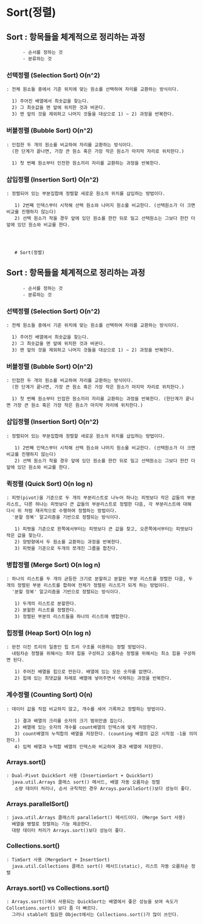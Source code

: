 # Sort(정렬)
## Sort : 항목들을 체계적으로 정리하는 과정
          - 순서를 정하는 것
          - 분류하는 것

### 선택정렬 (Selection Sort) O(n^2)
    : 전체 원소들 중에서 기준 위치에 맞는 원소를 선택하여 자리를 교환하는 방식이다.
      
      1) 주어진 배열에서 최솟값을 찾는다.
      2) 그 최솟값을 맨 앞에 위치한 것과 바꾼다.
      3) 맨 앞의 것을 제외하고 나머지 것들을 대상으로 1) ~ 2) 과정을 반복한다.

### 버블정렬 (Bubble Sort) O(n^2)
    : 인접한 두 개의 원소를 비교하여 자리를 교환하는 방식이다.
      (한 단계가 끝나면, 가장 큰 원소 혹은 가장 작은 원소가 마지막 자리로 위치한다.)

      1) 첫 번째 원소부터 인전한 원소끼리 자리를 교환하는 과정을 반복한다.

### 삽입정렬 (Insertion Sort) O(n^2)
    : 정렬되어 있는 부분집합에 정렬할 새로운 원소의 위치를 삽입하는 방법이다.
     
       1) 2번째 인덱스부터 시작해 선택 원소와 나머지 원소를 비교한다. (선택원소가 더 크면 비교를 진행하지 않는다)
       2) 선택 원소가 작을 경우 앞에 있던 원소를 한칸 뒤로 밀고 선택원소는 그보다 한칸 더 앞에 있던 원소와 비교를 한다.


      

       # Sort(정렬)
## Sort : 항목들을 체계적으로 정리하는 과정
          - 순서를 정하는 것
          - 분류하는 것

### 선택정렬 (Selection Sort) O(n^2)
    : 전체 원소들 중에서 기준 위치에 맞는 원소를 선택하여 자리를 교환하는 방식이다.
      
      1) 주어진 배열에서 최솟값을 찾는다.
      2) 그 최솟값을 맨 앞에 위치한 것과 바꾼다.
      3) 맨 앞의 것을 제외하고 나머지 것들을 대상으로 1) ~ 2) 과정을 반복한다.

### 버블정렬 (Bubble Sort) O(n^2)
    : 인접한 두 개의 원소를 비교하여 자리를 교환하는 방식이다.
      (한 단계가 끝나면, 가장 큰 원소 혹은 가장 작은 원소가 마지막 자리로 위치한다.)

      1) 첫 번째 원소부터 인접한 원소끼리 자리를 교환하는 과정을 반복한다. (한단계가 끝나면 가장 큰 원소 혹은 가장 작은 원소가 마지막 자리에 위치한다.)

### 삽입정렬 (Insertion Sort) O(n^2)
    : 정렬되어 있는 부분집합에 정렬할 새로운 원소의 위치를 삽입하는 방법이다.
     
       1) 2번째 인덱스부터 시작해 선택 원소와 나머지 원소를 비교한다. (선택원소가 더 크면 비교를 진행하지 않는다)
       2) 선택 원소가 작을 경우 앞에 있던 원소를 한칸 뒤로 밀고 선택원소는 그보다 한칸 더 앞에 있던 원소와 비교를 한다.

### 퀵정렬 (Quick Sort) O(n log n)
    : 피벗(pivot)을 기준으로 두 개의 부분리스트로 나누어 하나는 피벗보다 작은 값들의 부분리스트, 다른 하나는 피벗보다 큰 값들의 부분리스트로 정렬한 다음, 각 부분리스트에 대해 다시 위 처럼 재귀적으로 수행하여 정렬하는 방법이다.
      '분할 정복' 알고리즘을 기반으로 정렬되는 방식이다.
    
       1) 피벗을 기준으로 왼쪽에서부터는 피벗보다 큰 값을 찾고, 오른쪽에서부터는 피벗보다 작은 값을 찾는다.
       2) 양방향에서 두 원소를 교환하는 과정을 반복한다.
       3) 피벗을 기준으로 두개의 쪼개진 그룹을 합친다.

### 병합정렬 (Merge Sort) O(n log n)
    : 하나의 리스트를 두 개의 균등한 크기로 분할하고 분할된 부분 리스트를 정렬한 다음, 두 개의 정렬된 부분 리스트를 합하여 전체가 정렬된 리스트가 되게 하는 방법이다.
      '분할 정복' 알고리즘을 기반으로 정렬되는 방식이다.

       1) 두개의 리스트로 분할한다.
       2) 분할한 리스트를 정렬한다.
       3) 정렬된 부분의 리스트들을 하나의 리스트에 병합한다.      

### 힙정렬 (Heap Sort) O(n log n)
    : 완전 이진 트리의 일종인 힙 트리 구조를 이용하는 정렬 방법이다.
      내림차순 정렬을 위해서는 최대 힙을 구성하고 오름차순 정렬을 위해서는 최소 힙을 구성하면 된다.

       1) 주어진 배열을 힙으로 만든다. 배열에 있는 모든 숫자를 없앤다.
       2) 힙에 있는 최댓값을 차례로 배열에 넣어주면서 삭제하는 과정을 반복한다.

### 계수정렬 (Counting Sort) O(n)
    : 데이터 값을 직접 비교하지 않고, 개수를 세어 기록하고 정렬하는 방법이다.

       1) 결과 배열의 크리를 숫자의 크기 범위만큼 잡는다.
       2) 배열에 있는 숫자의 개수를 count배열의 인덱스에 맞게 저장한다.
       3) count배열의 누적합의 배열을 저장한다. (counting 배열의 값은 시작점 -1을 의미한다.)
       4) 입력 배열과 누적합 배열의 인덱스와 비교하여 결과 배열에 저장한다. 

### Arrays.sort()
    : Dual-Pivot QuickSort 사용 (InsertionSort + QuickSort)
      java.util.Arrays 클래스 sort() 메서드, 배열 자동 오름차순 정렬
       소량 데이터 처리나, 순서 규칙적인 경우 Arrays.paralleSort()보다 성능이 좋다.

### Arrays.parallelSort()
    : java.util.Arrays 클래스의 paralleSort() 메서드이다. (Merge Sort 사용)
      배열을 병렬로 정렬하는 기능 제공한다.
      대량 데이터 처리가 Arrays.sort()보다 성능이 좋다.

### Collections.sort()
    : TimSort 사용 (MergeSort + InsertSort)
      java.util.Collections 클래스 sort() 메서드(static), 리스트 자동 오름차순 정렬

### Arrays.sort() vs Collections.sort() 
    : Arrays.sort()에서 사용되는 QuickSort는 배열에서 좋은 성능을 보여 속도가 Collcetions.sort() 보다 좀 더 빠르다. 
      그러나 stable이 필요한 Object에서는 Collections.sort()가 많이 쓰인다.

  
      

       